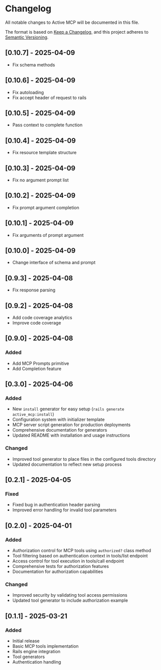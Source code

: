 # Changelog

All notable changes to Active MCP will be documented in this file.

The format is based on [Keep a Changelog](https://keepachangelog.com/en/1.0.0/),
and this project adheres to [Semantic Versioning](https://semver.org/spec/v2.0.0.html).

## [0.10.7] - 2025-04-09

- Fix schema methods

## [0.10.6] - 2025-04-09

- Fix autoloading
- Fix accept header of request to rails

## [0.10.5] - 2025-04-09

- Pass context to complete function

## [0.10.4] - 2025-04-09

- Fix resource template structure

## [0.10.3] - 2025-04-09

- Fix no argument prompt list

## [0.10.2] - 2025-04-09

- Fix prompt argument completion

## [0.10.1] - 2025-04-09

- Fix arguments of prompt argument

## [0.10.0] - 2025-04-09

- Change interface of schema and prompt

## [0.9.3] - 2025-04-08

- Fix response parsing

## [0.9.2] - 2025-04-08

- Add code coverage analytics
- Improve code coverage

## [0.9.0] - 2025-04-08

### Added

- Add MCP Prompts primitive
- Add Completion feature

## [0.3.0] - 2025-04-06

### Added

- New `install` generator for easy setup (`rails generate active_mcp:install`)
- Configuration system with initializer template
- MCP server script generation for production deployments
- Comprehensive documentation for generators
- Updated README with installation and usage instructions

### Changed

- Improved tool generator to place files in the configured tools directory
- Updated documentation to reflect new setup process

## [0.2.1] - 2025-04-05

### Fixed

- Fixed bug in authentication header parsing
- Improved error handling for invalid tool parameters

## [0.2.0] - 2025-04-01

### Added

- Authorization control for MCP tools using `authorized?` class method
- Tool filtering based on authentication context in tools/list endpoint
- Access control for tool execution in tools/call endpoint
- Comprehensive tests for authorization features
- Documentation for authorization capabilities

### Changed

- Improved security by validating tool access permissions
- Updated tool generator to include authorization example

## [0.1.1] - 2025-03-21

### Added

- Initial release
- Basic MCP tools implementation
- Rails engine integration
- Tool generators
- Authentication handling
